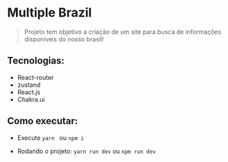# Multiple Brazil

> Projeto tem objetivo a criação de um site para busca de informações disponíveis do nosso brasil!

## Tecnologias:

- React-router
- zustand
- React.js
- Chakra.ui

## Como executar:

- Execute ```yarn ``` ou ```npm i ```

- Rodando o projeto: ``` yarn run dev ``` ou ```npm run dev ```

